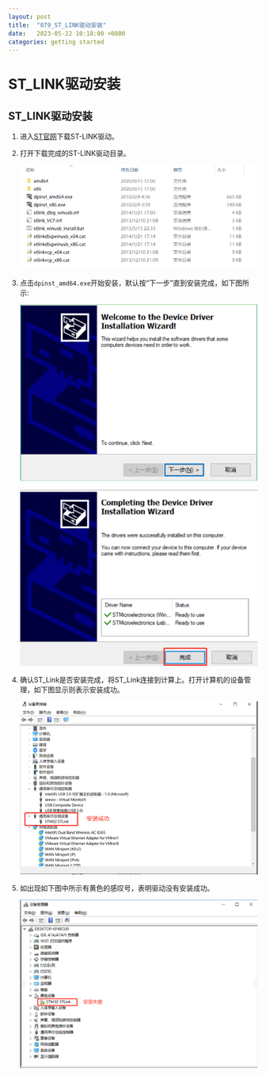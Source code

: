 ```yaml
---
layout: post
title:  "079_ST_LINK驱动安装"
date:   2023-05-22 10:18:00 +0800
categories: getting started
---
```


# ST_LINK驱动安装
<!-- ------------------------ -->

## ST_LINK驱动安装


1. 进入[ST官网](https://my.st.com/content/my_st_com/en/products/development-tools/software-development-tools/stm32-software-development-tools/stm32-utilities/stsw-link009.license=1607632854403.product=STSW-LINK009.version=2.0.1.html)下载ST-LINK驱动。
   
2. 打开下载完成的ST-LINK驱动目录。

    ![点击“Next”](/assets/Keil/13.png)

3. 点击`dpinst_amd64.exe`开始安装，默认按“下一步”直到安装完成，如下图所示:

    ![点击“Next”](/assets/Keil/14.png)
    
    ![点击完成](/assets/Keil/15.jpg)

4. 确认ST_Link是否安装完成，将ST_Link连接到计算上。打开计算机的设备管理，如下图显示则表示安装成功。

    ![点击完成](/assets/Keil/16.jpg)

5. 如出现如下图中所示有黄色的感叹号，表明驱动没有安装成功。

    ![点击完成](/assets/Keil/17.jpg)